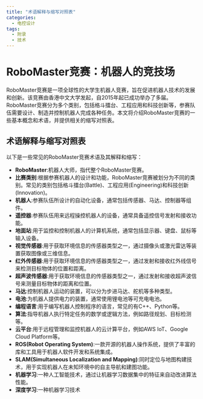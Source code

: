 ```yaml
---  
title: "术语解释与缩写对照表"  
categories:  
  - 电控设计  
tags: 
  - 附录 
  - 技术  
---  
```


# RoboMaster竞赛：机器人的竞技场

RoboMaster竞赛是一项全球性的大学生机器人竞赛，旨在促进机器人技术的发展和创新。该竞赛由香港中文大学发起，自2015年起已成功举办了多届。RoboMaster竞赛分为多个类别，包括格斗擂台、工程应用和科技创新等，参赛队伍需要设计、制造并控制机器人完成各种任务。本文将介绍RoboMaster竞赛的一些基本概念和术语，并提供相关的缩写对照表。

## 术语解释与缩写对照表

以下是一些常见的RoboMaster竞赛术语及其解释和缩写：

- **RoboMaster**:机器人大师，指代整个RoboMaster竞赛。
- **比赛类别**:根据参赛机器人的设计和功能，RoboMaster竞赛被划分为不同的类别。常见的类别包括格斗擂台(Battle)、工程应用(Engineering)和科技创新(Innovation)。
- **机器人**:参赛队伍所设计的自动化设备，通常包括传感器、马达、控制器等组件。
- **遥控器**:参赛队伍用来远程操控机器人的设备，通常具备遥控信号发射和接收功能。
- **地面站**:用于监控和控制机器人的计算机系统，通常包括显示器、键盘、鼠标等输入设备。
- **视觉传感器**:用于获取环境信息的传感器类型之一，通过摄像头或激光雷达等装置获取图像或三维信息。
- **红外传感器**:用于获取环境信息的传感器类型之一，通过发射和接收红外线信号来检测目标物体的位置和距离。
- **超声波传感器**:用于获取环境信息的传感器类型之一，通过发射和接收超声波信号来测量目标物体的距离和位置。
- **马达**:控制机器人运动的装置，可以分为步进马达、舵机等多种类型。
- **电池**:为机器人提供电力的装置，通常使用锂电池等可充电电池。
- **编程语言**:用于编写机器人控制程序的语言，常见的有C++、Python等。
- **算法**:指导机器人执行特定任务的数学或逻辑方法，例如路径规划、目标检测等。
- **云平台**:用于远程管理和监控机器人的云计算平台，例如AWS IoT、Google Cloud Platform等。
- **ROS(Robot Operating System)**:一款开源的机器人操作系统，提供了丰富的库和工具用于机器人软件开发和系统集成。
- **SLAM(Simultaneous Localization and Mapping)**:同时定位与地图构建技术，用于实现机器人在未知环境中的自主导航和建图功能。
- **机器学习**:一种人工智能技术，通过让机器学习数据集中的特征来自动改进算法性能。
- **深度学习**:一种机器学习技术 
